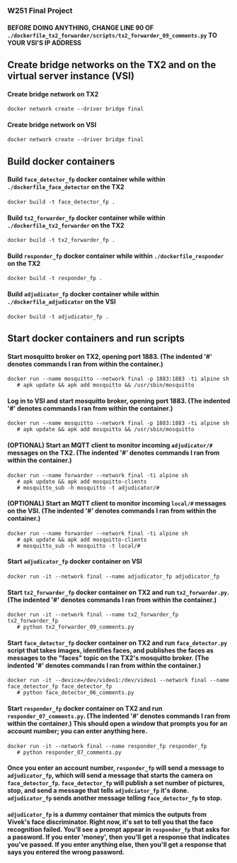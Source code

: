 ### W251 Final Project

#### BEFORE DOING ANYTHING, CHANGE LINE 90 OF `./dockerfile_tx2_forwarder/scripts/tx2_forwarder_09_comments.py` TO YOUR VSI'S IP ADDRESS


## Create bridge networks on the TX2 and on the virtual server instance (VSI)
#### Create bridge network on TX2
```
docker network create --driver bridge final
```

#### Create bridge network on VSI
```
docker network create --driver bridge final
```


## Build docker containers 
#### Build `face_detector_fp` docker container while within `./dockerfile_face_detector` on the TX2
```
docker build -t face_detector_fp .
```

#### Build `tx2_forwarder_fp` docker container while within `./dockerfile_tx2_forwarder` on the TX2
```
docker build -t tx2_forwarder_fp .
```

#### Build `responder_fp` docker container while within `./dockerfile_responder` on the TX2
```
docker build -t responder_fp .
```

#### Build `adjudicator_fp` docker container while within `./dockerfile_adjudicator` on the VSI
```
docker build -t adjudicator_fp .
```


## Start docker containers and run scripts
#### Start mosquitto broker on TX2, opening port 1883. (The indented '#' denotes commands I ran from within the container.)
```
docker run --name mosquitto --network final -p 1883:1883 -ti alpine sh
   # apk update && apk add mosquitto && /usr/sbin/mosquitto
```

#### Log in to VSI and start mosquitto broker, opening port 1883. (The indented '#' denotes commands I ran from within the container.)
```
docker run --name mosquitto --network final -p 1883:1883 -ti alpine sh
   # apk update && apk add mosquitto && /usr/sbin/mosquitto
```

#### (OPTIONAL) Start an MQTT client to monitor incoming `adjudicator/#` messages on the TX2. (The indented '#' denotes commands I ran from within the container.)
```
docker run --name forwarder --network final -ti alpine sh
   # apk update && apk add mosquitto-clients
   # mosquitto_sub -h mosquitto -t adjudicator/#
```

#### (OPTIONAL) Start an MQTT client to monitor incoming `local/#` messages on the VSI. (The indented '#' denotes commands I ran from within the container.)
```
docker run --name forwarder --network final -ti alpine sh
   # apk update && apk add mosquitto-clients
   # mosquitto_sub -h mosquitto -t local/#
```

#### Start `adjudicator_fp` docker container on VSI 
```
docker run -it --network final --name adjudicator_fp adjudicator_fp

```

#### Start `tx2_forwarder_fp` docker container on TX2 and run `tx2_forwarder.py`. (The indented '#' denotes commands I ran from within the container.)
```
docker run -it --network final --name tx2_forwarder_fp tx2_forwarder_fp
   # python tx2_forwarder_09_comments.py
```

#### Start `face_detector_fp` docker container on TX2 and run `face_detector.py` script that takes images, identifies faces, and publishes the faces as messages to the "faces" topic on the TX2's mosquitto broker. (The indented '#' denotes commands I ran from within the container.)
```
docker run -it --device=/dev/video1:/dev/video1 --network final --name face_detector_fp face_detector_fp
   # python face_detector_06_comments.py
```

#### Start `responder_fp` docker container on TX2 and run `responder_07_comments.py`. (The indented '#' denotes commands I ran from within the container.) This should open a window that prompts you for an account number; you can enter anything here.
```
docker run -it --network final --name responder_fp responder_fp
   # python responder_07_comments.py
```

#### Once you enter an account number, `responder_fp` will send a message to `adjudicator_fp`, which will send a message that starts the camera on `face_detector_fp`. `face_detector_fp` will publish a set number of pictures, stop, and send a message that tells `adjudciator_fp` it's done. `adjudicator_fp` sends another message telling `face_detector_fp` to stop. 

#### `adjudicator_fp` is a dummy container that mimics the outputs from Vivek's face discriminator. Right now, it's set to tell you that the face recognition failed. You'll see a prompt appear in `responder_fp` that asks for a password. If you enter 'money', then you'll get a response that indicates you've passed. If you enter anything else, then you'll get a response that says you entered the wrong password. 

